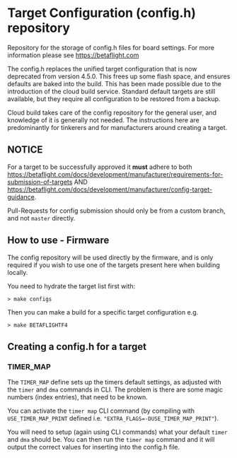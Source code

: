 # Target Configuration (config.h) repository

Repository for the storage of config.h files for board settings. For more information please see https://betaflight.com

The config.h replaces the unified target configuration that is now deprecated from version 4.5.0. This frees up some flash space, and ensures defaults are baked into the build. This has been made possible due to the introduction of the cloud build service. Standard default targets are still available, but they require all configuration to be restored from a backup.

Cloud build takes care of the config repository for the general user, and knowledge of it is generally not needed. The instructions here are predominantly for tinkerers and for manufacturers around creating a target.

## NOTICE

For a target to be successfully approved it **must** adhere to both https://betaflight.com/docs/development/manufacturer/requirements-for-submission-of-targets AND https://betaflight.com/docs/development/manufacturer/config-target-guidance.


Pull-Requests for config submission should only be from a custom branch, and not `master` directly.

## How to use - Firmware

The config repository will be used directly by the firmware, and is only required if you wish to use one of the targets present here when building locally.

You need to hydrate the target list first with:

```
> make configs
```

Then you can make a build for a specific target configuration e.g.
```
> make BETAFLIGHTF4
```

## Creating a config.h for a target

### TIMER_MAP

The `TIMER_MAP` define sets up the timers default settings, as adjusted with the `timer` and `dma` commands in CLI. The problem is there are some magic numbers (index entries), that need to be known.

You can activate the `timer map` CLI command (by compiling with `USE_TIMER_MAP_PRINT` defined i.e. `"EXTRA_FLAGS=-DUSE_TIMER_MAP_PRINT"`).

You will need to setup (again using CLI commands) what your default `timer` and `dma` should be. You can then run the `timer map` command and it will output the correct values for inserting into the config.h file.

